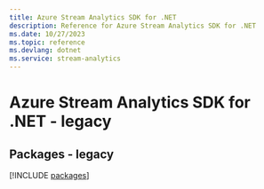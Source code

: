```yaml
---
title: Azure Stream Analytics SDK for .NET
description: Reference for Azure Stream Analytics SDK for .NET
ms.date: 10/27/2023
ms.topic: reference
ms.devlang: dotnet
ms.service: stream-analytics
---
```

# Azure Stream Analytics SDK for .NET - legacy
## Packages - legacy
[!INCLUDE [packages](stream-analytics-index.md)]